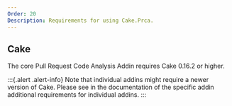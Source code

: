 ```yaml
---
Order: 20
Description: Requirements for using Cake.Prca.
---
```

## Cake

The core Pull Request Code Analysis Addin requires Cake 0.16.2 or higher.

:::{.alert .alert-info}
Note that individual addins might require a newer version of Cake.
Please see in the documentation of the specific addin additional requirements for individual addins.
:::